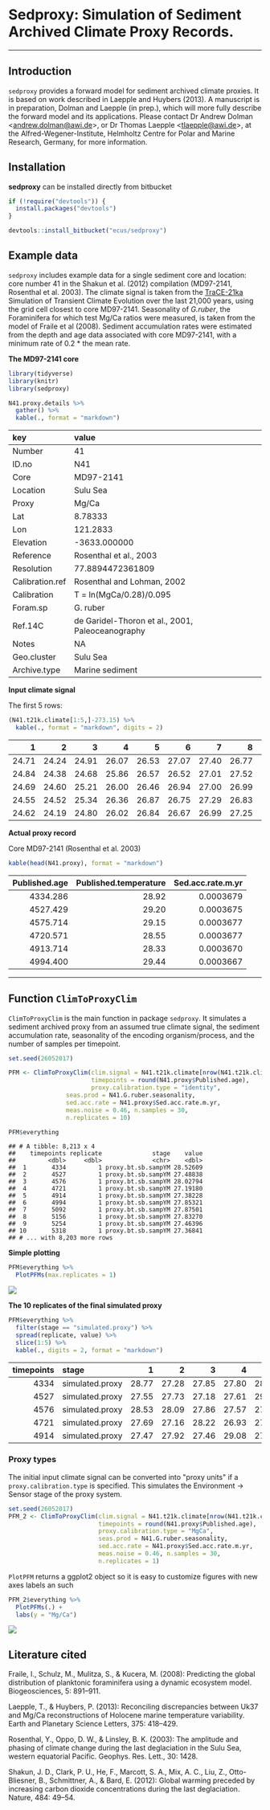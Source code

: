 # Sedproxy: Simulation of Sediment Archived Climate Proxy Records.

------------------------------

## Introduction

`sedproxy` provides a forward model for sediment archived climate proxies. It is based on work described in Laepple and Huybers (2013). A manuscript is in preparation, Dolman and Laepple (in prep.), which will more fully describe the forward model and its applications. Please contact Dr Andrew Dolman <<andrew.dolman@awi.de>>, or Dr Thomas Laepple <<tlaepple@awi.de>>, at the Alfred-Wegener-Institute, Helmholtz Centre for Polar and Marine Research, Germany, for more information.

 
## Installation

**sedproxy** can be installed directly from bitbucket


```r
if (!require("devtools")) {
  install.packages("devtools")
}

devtools::install_bitbucket("ecus/sedproxy")
```

## Example data

`sedproxy` includes example data for a single sediment core and location: core number 41 in the Shakun et al. (2012) compilation (MD97-2141, Rosenthal et al. 2003). The climate signal is taken from the [TraCE-21ka](http://www.cgd.ucar.edu/ccr/TraCE/) Simulation of Transient Climate Evolution over the last 21,000 years, using the grid cell closest to core MD97-2141. Seasonality of *G.ruber*, the Foraminifera for which test Mg/Ca ratios were measured, is taken from the model of Fraile et al (2008). Sediment accumulation rates were estimated from the depth and age data associated with core MD97-2141, with a minimum rate of 0.2 * the mean rate.


**The MD97-2141 core**


```r
library(tidyverse)
library(knitr)
library(sedproxy)
```



```r
N41.proxy.details %>% 
  gather() %>% 
  kable(., format = "markdown")
```



|key             |value                                            |
|:---------------|:------------------------------------------------|
|Number          |41                                               |
|ID.no           |N41                                              |
|Core            |MD97-2141                                        |
|Location        |Sulu Sea                                         |
|Proxy           |Mg/Ca                                            |
|Lat             |8.78333                                          |
|Lon             |121.2833                                         |
|Elevation       |-3633.000000                                     |
|Reference       |Rosenthal et al., 2003                           |
|Resolution      |77.8894472361809                                 |
|Calibration.ref |Rosenthal and Lohman, 2002                       |
|Calibration     |T = ln(MgCa/0.28)/0.095                          |
|Foram.sp        |G. ruber                                         |
|Ref.14C         |de Garidel-Thoron et al., 2001, Paleoceanography |
|Notes           |NA                                               |
|Geo.cluster     |Sulu Sea                                         |
|Archive.type    |Marine sediment                                  |


**Input climate signal**

The first 5 rows:


```r
(N41.t21k.climate[1:5,]-273.15) %>% 
  kable(., format = "markdown", digits = 2)
```



|     1|     2|     3|     4|     5|     6|     7|     8|     9|    10|    11|    12|
|-----:|-----:|-----:|-----:|-----:|-----:|-----:|-----:|-----:|-----:|-----:|-----:|
| 24.71| 24.24| 24.91| 26.07| 26.53| 27.07| 27.40| 26.77| 26.49| 26.49| 26.78| 26.19|
| 24.84| 24.38| 24.68| 25.86| 26.57| 26.52| 27.01| 27.52| 26.63| 26.70| 26.63| 25.82|
| 24.69| 24.60| 25.21| 26.00| 26.46| 26.94| 27.00| 26.99| 26.39| 26.45| 26.66| 25.77|
| 24.55| 24.52| 25.34| 26.36| 26.87| 26.75| 27.29| 26.83| 26.55| 26.91| 26.59| 25.84|
| 24.62| 24.19| 24.80| 26.02| 26.84| 26.67| 26.99| 27.25| 26.80| 27.01| 26.67| 25.81|

**Actual proxy record**

Core MD97-2141 (Rosenthal et al. 2003)


```r
kable(head(N41.proxy), format = "markdown")
```



| Published.age| Published.temperature| Sed.acc.rate.m.yr|
|-------------:|---------------------:|-----------------:|
|      4334.286|                 28.92|         0.0003679|
|      4527.429|                 29.20|         0.0003675|
|      4575.714|                 29.15|         0.0003677|
|      4720.571|                 28.55|         0.0003677|
|      4913.714|                 28.33|         0.0003670|
|      4994.400|                 29.44|         0.0003667|

*******

## Function `ClimToProxyClim`

`ClimToProxyClim` is the main function in package `sedproxy`. It simulates a sediment archived proxy from an assumed true climate signal, the sediment accumulation rate, seasonality of the encoding organism/process, and the number of samples per timepoint.



```r
set.seed(26052017)

PFM <- ClimToProxyClim(clim.signal = N41.t21k.climate[nrow(N41.t21k.climate):1,] - 273.15, 
                       timepoints = round(N41.proxy$Published.age),
                       proxy.calibration.type = "identity",
                seas.prod = N41.G.ruber.seasonality,
                sed.acc.rate = N41.proxy$Sed.acc.rate.m.yr,
                meas.noise = 0.46, n.samples = 30,
                n.replicates = 10)
```



```r
PFM$everything
```

```
## # A tibble: 8,213 x 4
##    timepoints replicate              stage    value
##         <dbl>     <dbl>              <chr>    <dbl>
##  1       4334         1 proxy.bt.sb.sampYM 28.52609
##  2       4527         1 proxy.bt.sb.sampYM 27.48838
##  3       4576         1 proxy.bt.sb.sampYM 28.02794
##  4       4721         1 proxy.bt.sb.sampYM 27.19180
##  5       4914         1 proxy.bt.sb.sampYM 27.38228
##  6       4994         1 proxy.bt.sb.sampYM 27.85321
##  7       5092         1 proxy.bt.sb.sampYM 27.87501
##  8       5156         1 proxy.bt.sb.sampYM 27.83270
##  9       5254         1 proxy.bt.sb.sampYM 27.46396
## 10       5318         1 proxy.bt.sb.sampYM 27.36841
## # ... with 8,203 more rows
```

**Simple plotting**


```r
PFM$everything %>% 
  PlotPFMs(max.replicates = 1)
```

![](readme_files/figure-html/default_plot-1.png)<!-- -->


**The 10 replicates of the final simulated proxy**


```r
PFM$everything %>% 
  filter(stage == "simulated.proxy") %>% 
  spread(replicate, value) %>% 
  slice(1:5) %>% 
  kable(., digits = 2, format = "markdown")
```



| timepoints|stage           |     1|     2|     3|     4|     5|     6|     7|     8|     9|    10|
|----------:|:---------------|-----:|-----:|-----:|-----:|-----:|-----:|-----:|-----:|-----:|-----:|
|       4334|simulated.proxy | 28.77| 27.28| 27.85| 27.80| 28.83| 27.90| 28.39| 27.63| 28.57| 27.52|
|       4527|simulated.proxy | 27.55| 27.73| 27.18| 27.61| 29.14| 27.14| 26.83| 27.58| 27.88| 28.17|
|       4576|simulated.proxy | 28.53| 28.09| 27.86| 27.57| 27.48| 27.93| 27.80| 28.38| 27.12| 27.95|
|       4721|simulated.proxy | 27.69| 27.16| 28.22| 26.93| 27.51| 27.33| 28.14| 27.70| 27.86| 27.49|
|       4914|simulated.proxy | 27.47| 27.92| 27.46| 29.08| 27.44| 28.40| 28.46| 28.65| 28.04| 28.39|


### Proxy types

The initial input climate signal can be converted into "proxy units" if a `proxy.calibration.type` is specified. This simulates the Environment -> Sensor stage of the proxy system.



```r
set.seed(26052017)
PFM_2 <- ClimToProxyClim(clim.signal = N41.t21k.climate[nrow(N41.t21k.climate):1,] - 273.15, 
                         timepoints = round(N41.proxy$Published.age),
                         proxy.calibration.type = "MgCa",
                         seas.prod = N41.G.ruber.seasonality,
                         sed.acc.rate = N41.proxy$Sed.acc.rate.m.yr,
                         meas.noise = 0.46, n.samples = 30,
                         n.replicates = 1)
```

`PlotPFM` returns a ggplot2 object so it is easy to customize figures with new axes labels an such


```r
PFM_2$everything %>% 
  PlotPFMs(.) +
  labs(y = "Mg/Ca")
```

![](readme_files/figure-html/MgCa_plot-1.png)<!-- -->









## Literature cited

Fraile, I., Schulz, M., Mulitza, S., & Kucera, M. (2008): Predicting the global distribution of planktonic foraminifera using a dynamic ecosystem model. Biogeosciences, 5: 891–911.

Laepple, T., & Huybers, P. (2013): Reconciling discrepancies between Uk37 and Mg/Ca reconstructions of Holocene marine temperature variability. Earth and Planetary Science Letters, 375: 418–429.

Rosenthal, Y., Oppo, D. W., & Linsley, B. K. (2003): The amplitude and phasing of climate change during the last deglaciation in the Sulu Sea, western equatorial Pacific. Geophys. Res. Lett., 30: 1428.

Shakun, J. D., Clark, P. U., He, F., Marcott, S. A., Mix, A. C., Liu, Z., Otto-Bliesner, B., Schmittner, A., & Bard, E. (2012): Global warming preceded by increasing carbon dioxide concentrations during the last deglaciation. Nature, 484: 49–54.


